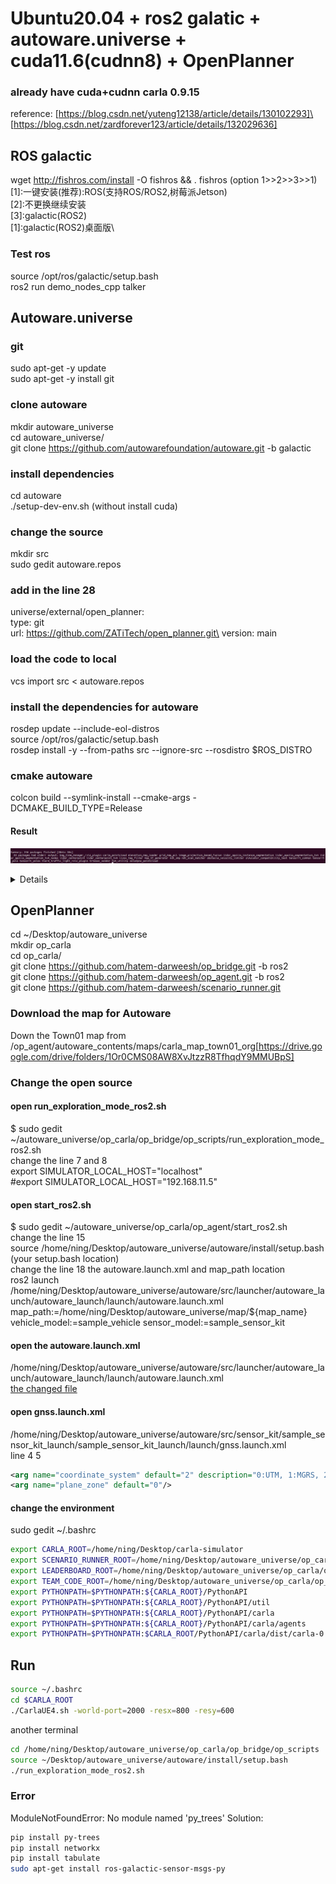 # Ubuntu20.04 + ros2 galatic + autoware.universe + cuda11.6(cudnn8) + OpenPlanner

### already have cuda+cudnn carla 0.9.15
reference: [https://blog.csdn.net/yuteng12138/article/details/130102293]\
[https://blog.csdn.net/zardforever123/article/details/132029636]



## ROS galactic
wget http://fishros.com/install -O fishros && . fishros (option 1>>2>>3>>1)\
  [1]:一键安装(推荐):ROS(支持ROS/ROS2,树莓派Jetson)\
  [2]:不更换继续安装\
  [3]:galactic(ROS2)\
  [1]:galactic(ROS2)桌面版\

### Test ros
source /opt/ros/galactic/setup.bash\
ros2 run demo_nodes_cpp talker

## Autoware.universe
### git
sudo apt-get -y update\
sudo apt-get -y install git

### clone autoware
mkdir autoware_universe \
cd autoware_universe/ \
git clone https://github.com/autowarefoundation/autoware.git -b galactic  

### install dependencies
cd autoware\
./setup-dev-env.sh (without install cuda)

### change the source
mkdir src\
sudo gedit autoware.repos
### add in the line 28
universe/external/open_planner:\
    type: git\
    url: https://github.com/ZATiTech/open_planner.git\
    version: main

### load the code to local
vcs import src < autoware.repos

### install the dependencies for autoware
rosdep update --include-eol-distros \
source /opt/ros/galactic/setup.bash \
rosdep install -y --from-paths src --ignore-src --rosdistro $ROS_DISTRO

### cmake autoware
colcon build --symlink-install --cmake-args -DCMAKE_BUILD_TYPE=Release

#### Result 
![end error image](https://github.com/ningdian112/jiaocheng/blob/main/240228/image/Screenshot%20from%202024-02-28%2016-29-46.png)

<details>

##### 1. colcon build --symlink-install --cmake-args -DCMAKE_BUILD_TYPE=Relse --packages-select tvm_utility

   error:
   Starting >>> tvm_utility
--- stderr: tvm_utility                              
CMake Warning at tvm_utility-extras.cmake:58 (message):
  Skipped download for yolo_v2_tiny (enable by setting DOWNLOAD_ARTIFACTS)
Call Stack (most recent call first):
  CMakeLists.txt:53 (get_neural_network)


CMake Warning at CMakeLists.txt:90 (message):
  No model is generated for
  /home/ning/Desktop/autoware_universe/autoware/src/universe/autoware.universe/common/tvm_utility/test/yolo_v2_tiny,
  skipping test


---
Finished <<< tvm_utility [1.82s]

Summary: 1 package finished [10.6s]
  1 package had stderr output: tvm_utility

solution: change source to [https://github.com/autowarefoundation/modelzoo/tree/c5bfb713b7d82b77ebacccd46a0f5aacd545ec81/perception/camera_obstacle_detection/yolo_v2_tiny/tensorflow_fp32_coco/model_files]

#### 2. cmake variable 
Finished <<< tier4_planning_rviz_plugin [1min 35s]                                                                                                                                              
--- stderr: obstacle_velocity_limiter                                                                                                                                                        
CMake Warning (dev) at CMakeLists.txt:7 (find_package):
  Policy CMP0074 is not set: find_package uses <PackageName>_ROOT variables.
  Run "cmake --help-policy CMP0074" for policy details.  Use the cmake_policy
  command to set the policy and suppress this warning.

  CMake variable PCL_ROOT is set to:

    /usr

  For compatibility, CMake is ignoring the variable.
This warning is for project developers.  Use -Wno-dev to suppress it.


</details>

## OpenPlanner 
cd ~/Desktop/autoware_universe \
mkdir op_carla \
cd op_carla/ \
git clone https://github.com/hatem-darweesh/op_bridge.git -b ros2 \
git clone https://github.com/hatem-darweesh/op_agent.git -b ros2 \
git clone https://github.com/hatem-darweesh/scenario_runner.git 

### Download the map for Autoware 
Down the Town01 map from /op_agent/autoware_contents/maps/carla_map_town01_org[https://drive.google.com/drive/folders/1Or0CMS08AW8XvJtzzR8TfhqdY9MMUBpS]

### Change the open source 
#### open run_exploration_mode_ros2.sh 
$ sudo gedit ~/autoware_universe/op_carla/op_bridge/op_scripts/run_exploration_mode_ros2.sh \
change the line 7 and 8 \
export SIMULATOR_LOCAL_HOST="localhost" \
#export SIMULATOR_LOCAL_HOST="192.168.11.5" 

#### open start_ros2.sh 
$ sudo gedit ~/autoware_universe/op_carla/op_agent/start_ros2.sh \
change the line 15 \
source /home/ning/Desktop/autoware_universe/autoware/install/setup.bash (your setup.bash location) \
change the line 18 the autoware.launch.xml and map_path location \
ros2 launch /home/ning/Desktop/autoware_universe/autoware/src/launcher/autoware_launch/autoware_launch/launch/autoware.launch.xml map_path:=/home/ning/Desktop/autoware_universe/map/${map_name} vehicle_model:=sample_vehicle sensor_model:=sample_sensor_kit

#### open the autoware.launch.xml
/home/ning/Desktop/autoware_universe/autoware/src/launcher/autoware_launch/autoware_launch/launch/autoware.launch.xml \
[the changed file](240228/image/autoware.launch.xml)

#### open gnss.launch.xml
/home/ning/Desktop/autoware_universe/autoware/src/sensor_kit/sample_sensor_kit_launch/sample_sensor_kit_launch/launch/gnss.launch.xml \
line 4 5 
```xml
<arg name="coordinate_system" default="2" description="0:UTM, 1:MGRS, 2:PLANE"/>
<arg name="plane_zone" default="0"/>
```

#### change the environment 
sudo gedit ~/.bashrc
```bash
export CARLA_ROOT=/home/ning/Desktop/carla-simulator
export SCENARIO_RUNNER_ROOT=/home/ning/Desktop/autoware_universe/op_carla/scenario_runner
export LEADERBOARD_ROOT=/home/ning/Desktop/autoware_universe/op_carla/op_bridge
export TEAM_CODE_ROOT=/home/ning/Desktop/autoware_universe/op_carla/op_agent
export PYTHONPATH=$PYTHONPATH:${CARLA_ROOT}/PythonAPI
export PYTHONPATH=$PYTHONPATH:${CARLA_ROOT}/PythonAPI/util
export PYTHONPATH=$PYTHONPATH:${CARLA_ROOT}/PythonAPI/carla
export PYTHONPATH=$PYTHONPATH:${CARLA_ROOT}/PythonAPI/carla/agents
export PYTHONPATH=$PYTHONPATH:$CARLA_ROOT/PythonAPI/carla/dist/carla-0.9.15-py3.7-linux-x86_64.egg
```
## Run 
```bash
source ~/.bashrc 
cd $CARLA_ROOT
./CarlaUE4.sh -world-port=2000 -resx=800 -resy=600
```
another terminal
```bash
cd /home/ning/Desktop/autoware_universe/op_carla/op_bridge/op_scripts
source ~/Desktop/autoware_universe/autoware/install/setup.bash
./run_exploration_mode_ros2.sh
```
### Error
ModuleNotFoundError: No module named 'py_trees'
Solution:
```bash
pip install py-trees
pip install networkx
pip install tabulate
sudo apt-get install ros-galactic-sensor-msgs-py
```


